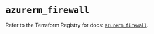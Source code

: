 # `azurerm_firewall`

Refer to the Terraform Registry for docs: [`azurerm_firewall`](https://registry.terraform.io/providers/hashicorp/azurerm/4.16.0/docs/resources/firewall).
